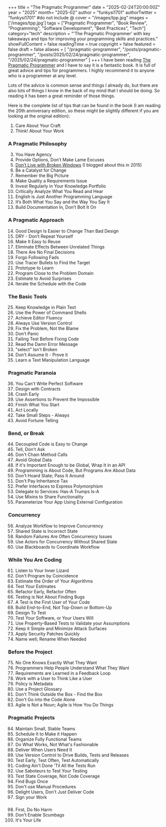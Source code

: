 +++
title = "The Pragmatic Programmer"
date = "2025-02-24T20:00:00Z"
year = "2025"
month= "2025-02"
author = "funkysi1701"
authorTwitter = "funkysi1701" #do not include @
cover = "/images/tpp.jpg"
images =['/images/tpp.jpg']
tags = ["Pragmatic Programmer", "Book Review", "Programming", "Software Development", "Best Practices", "Tech"]
category="tech"
description = "'The Pragmatic Programmer' with key takeaways and tips for improving your programming skills and practices."
showFullContent = false
readingTime = true
copyright = false
featured = false
draft = false
aliases = [
    "/pragmatic-programmer",
    "/posts/pragmatic-programmer",
    "/posts/2025/02/24/pragmatic-programmer",
    "/2025/02/24/pragmatic-programmer" 
]
+++
I have been reading [The Pragmatic Programmer](https://pragprog.com/titles/tpp20/the-pragmatic-programmer-20th-anniversary-edition/) and I have to say it is a fantastic book. It is full of great advice and tips for programmers. I highly recommend it to anyone who is a programmer at any level.

Lots of the advice is common sense and things I already do, but there are also lots of things I know in the back of my mind that I should be doing. So reading it has been a great reminder of those things.

Here is the complete list of tips that can be found in the book (I am reading the 20th anniversary edition, so these might be slightly different if you are looking at the original edition):

1. Care About Your Craft
2. Think! About Your Work

### A Pragmatic Philosophy

3. You Have Agency
4. Provide Options, Don’t Make Lame Excuses
5. [Don’t Live with Broken Windows](/posts/2015/pragmatic-programmer-broken-windows/) (I blogged about this in 2015)
6. Be a Catalyst for Change
7. Remember the Big Picture
8. Make Quality a Requirements Issue
9.  Invest Regularly in Your Knowledge Portfolio
10. Critically Analyze What You Read and Hear
11. English is Just Another Programming Language
12. It’s Both What You Say and the Way You Say It
13. Build Documentation In, Don’t Bolt It On

### A Pragmatic Approach

14. Good Design Is Easier to Change Than Bad Design
15. DRY - Don’t Repeat Yourself
16. Make It Easy to Reuse
17. Eliminate Effects Between Unrelated Things
18. There Are No Final Decisions
19. Forgo Following Fads
20. Use Tracer Bullets to Find the Target
21. Prototype to Learn
22. Program Close to the Problem Domain
23. Estimate to Avoid Surprises
24. Iterate the Schedule with the Code

### The Basic Tools

25. Keep Knowledge in Plain Text
26. Use the Power of Command Shells
27. Achieve Editor Fluency
28. Always Use Version Control
29. Fix the Problem, Not the Blame
30. Don’t Panic
31. Failing Test Before Fixing Code
32. Read the Damn Error Message
33. "select" Isn't Broken
34. Don't Assume It - Prove it
35. Learn a Text Manipulation Language

### Pragmatic Paranoia

36. You Can't Write Perfect Software
37. Design with Contracts
38. Crash Early
39. Use Assertions to Prevent the Impossible
40. Finish What You Start
41. Act Locally
42. Take Small Steps - Always
43. Avoid Fortune Telling

### Bend, or Break

44. Decoupled Code is Easy to Change
45. Tell, Don't Ask
46. Don't Chain Method Calls
47. Avoid Global Data
48. If it's Important Enough to be Global, Wrap It in an API
49. Programming is About Code, But Programs Are About Data
50. Don't Hoard State; Pass It Around
51. Don't Pay Inheritance Tax
52. Prefer Interfaces to Express Polymorphism
53. Delegate to Services: Has-A Trumps Is-A
54. Use Mixins to Share Functionality
55. Parameterize Your App Using External Configuration

### Concurrency

56. Analyze Workflow to Improve Concurrency
57. Shared State is Incorrect State
58. Random Failures Are Often Concurrency Issues
59. Use Actors for Concurrency Without Shared State
60. Use Blackboards to Coordinate Workflow

### While You Are Coding

61. Listen to Your Inner Lizard
62. Don't Program by Coincidence
63. Estimate the Order of Your Algorithms
64. Test Your Estimates
65. Refactor Early, Refactor Often
66. Testing is Not About Finding Bugs
67. A Test is the First User of Your Code
68. Build End-to-End, Not Top-Down or Bottom-Up
69. Design To Test
70. Test Your Software, or Your Users Will
71. Use Property-Based Tests to Validate your Assumptions
72. Keep it Simple and Minimize Attack Surfaces
73. Apply Security Patches Quickly
74. Name well; Rename When Needed

### Before the Project

75. No One Knows Exactly What They Want
76. Programmers Help People Understand What They Want
77. Requirements are Learned in a Feedback Loop
78. Work with a User to Think Like a User
79. Policy is Metadata
80. Use a Project Glossary
81. Don't Think Outside the Box - Find the Box
82. Don't Go into the Code Alone
83. Agile is Not a Noun; Agile is How You Do Things

### Pragmatic Projects

84. Maintain Small, Stable Teams
85. Schedule It to Make it Happen
86. Organize Fully Functional Teams
87. Do What Works, Not What's Fashionable
88. Deliver When Users Need It
89. Use Version Control to Drive Builds, Tests and Releases
90. Test Early, Test Often, Test Automatically
91. Coding Ain't Done 'Til All the Tests Run
92. Use Saboteurs to Test Your Testing
93. Test State Coverage, Not Code Coverage
94. Find Bugs Once
95. Don't use Manual Procedures
96. Delight Users, Don't Just Deliver Code
97. Sign your Work

### 

98.  First, Do No Harm
99. Don't Enable Scumbags
100. It's Your Life


